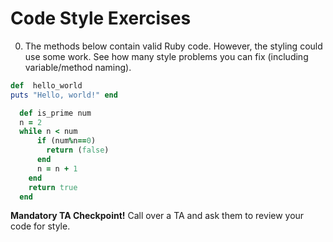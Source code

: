 # Code Style Exercises

0. The methods below contain valid Ruby code. However, the styling could use some work. See how many style problems you can fix (including variable/method naming).

  ```ruby
  def  hello_world
  puts "Hello, world!" end
  ```

  ```ruby
    def is_prime num
    n = 2
    while n < num
        if (num%n==0)
          return (false)
        end
        n = n + 1
      end
      return true
    end
  ```

**Mandatory TA Checkpoint!** Call over a TA and ask them to review your code for style.
